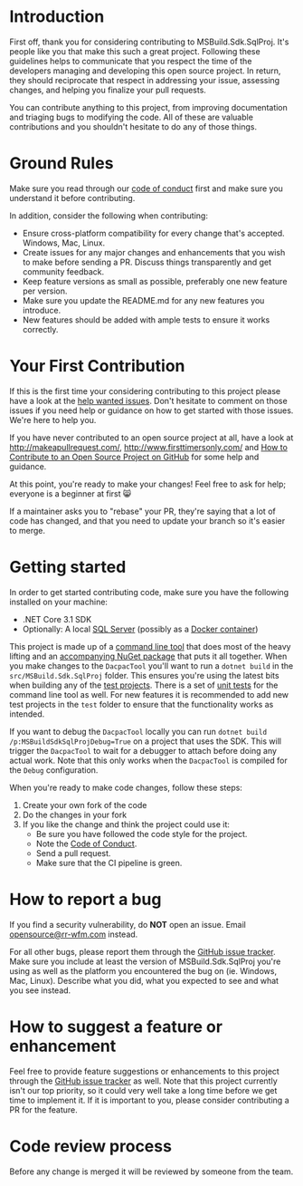 # Introduction
First off, thank you for considering contributing to MSBuild.Sdk.SqlProj. It's people like you that make this such a great project. Following these guidelines helps to communicate that you respect the time of the developers managing and developing this open source project. In return, they should reciprocate that respect in addressing your issue, assessing changes, and helping you finalize your pull requests.

You can contribute anything to this project, from improving documentation and triaging bugs to modifying the code. All of these are valuable contributions and you shouldn't hesitate to do any of those things.

# Ground Rules
Make sure you read through our [code of conduct](CODE_OF_CONDUCT.md) first and make sure you understand it before contributing.

In addition, consider the following when contributing:
* Ensure cross-platform compatibility for every change that's accepted. Windows, Mac, Linux.
* Create issues for any major changes and enhancements that you wish to make before sending a PR. Discuss things transparently and get community feedback.
* Keep feature versions as small as possible, preferably one new feature per version.
* Make sure you update the README.md for any new features you introduce.
* New features should be added with ample tests to ensure it works correctly.

# Your First Contribution
If this is the first time your considering contributing to this project please have a look at the [help wanted issues](https://github.com/rr-wfm/MSBuild.Sdk.SqlProj/issues?q=is%3Aissue+is%3Aopen+label%3A%22help+wanted%22). Don't hesitate to comment on those issues if you need help or guidance on how to get started with those issues. We're here to help you.

If you have never contributed to an open source project at all, have a look at http://makeapullrequest.com/, http://www.firsttimersonly.com/ and [How to Contribute to an Open Source Project on GitHub](https://egghead.io/series/how-to-contribute-to-an-open-source-project-on-github) for some help and guidance.

At this point, you're ready to make your changes! Feel free to ask for help; everyone is a beginner at first :smile_cat:

If a maintainer asks you to "rebase" your PR, they're saying that a lot of code has changed, and that you need to update your branch so it's easier to merge.

# Getting started
In order to get started contributing code, make sure you have the following installed on your machine:

* .NET Core 3.1 SDK
* Optionally: A local [SQL Server](https://www.microsoft.com/en-us/sql-server/sql-server-2019) (possibly as a [Docker container](https://hub.docker.com/_/microsoft-mssql-server))

This project is made up of a [command line tool](https://github.com/rr-wfm/MSBuild.Sdk.SqlProj/tree/master/src/DacpacTool) that does most of the heavy lifting and an [accompanying NuGet package](https://github.com/rr-wfm/MSBuild.Sdk.SqlProj/tree/master/src/MSBuild.Sdk.SqlProj) that puts it all together. When you make changes to the `DacpacTool` you'll want to run a `dotnet build` in the `src/MSBuild.Sdk.SqlProj` folder. This ensures you're using the latest bits when building any of the [test projects](https://github.com/rr-wfm/MSBuild.Sdk.SqlProj/tree/master/test). There is a set of [unit tests](https://github.com/rr-wfm/MSBuild.Sdk.SqlProj/tree/master/test/DacpacTool.Tests) for the command line tool as well. For new features it is recommended to add new test projects in the `test` folder to ensure that the functionality works as intended.

If you want to debug the `DacpacTool` locally you can run `dotnet build /p:MSBuildSdkSqlProjDebug=True` on a project that uses the SDK. This will trigger the `DacpacTool` to wait for a debugger to attach before doing any actual work. Note that this only works when the `DacpacTool` is compiled for the `Debug` configuration.

When you're ready to make code changes, follow these steps:
1. Create your own fork of the code
2. Do the changes in your fork
3. If you like the change and think the project could use it:
    * Be sure you have followed the code style for the project.
    * Note the [Code of Conduct](CODE_OF_CONDUCT.MD).
    * Send a pull request.
    * Make sure that the CI pipeline is green.

# How to report a bug
If you find a security vulnerability, do **NOT** open an issue. Email opensource@rr-wfm.com instead.

For all other bugs, please report them through the [GitHub issue tracker](https://github.com/rr-wfm/MSBuild.Sdk.SqlProj/issues). Make sure you include at least the version of MSBuild.Sdk.SqlProj you're using as well as the platform you encountered the bug on (ie. Windows, Mac, Linux). Describe what you did, what you expected to see and what you see instead.

# How to suggest a feature or enhancement
Feel free to provide feature suggestions or enhancements to this project through the [GitHub issue tracker](https://github.com/rr-wfm/MSBuild.Sdk.SqlProj/issues) as well. Note that this project currently isn't our top priority, so it could very well take a long time before we get time to implement it. If it is important to you, please consider contributing a PR for the feature.

# Code review process
Before any change is merged it will be reviewed by someone from the team.